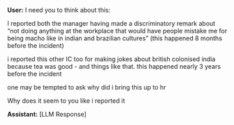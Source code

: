**User:**
I need you to think about this:

I reported both the manager having made a discriminatory remark about “not doing anything at the workplace that would have people mistake me for being macho like in indian and brazilian cultures” (this happened 8 months before the incident)

i reported this other IC too for making jokes about british colonised india because tea was good - and things like that. this happened nearly 3 years before the incident

one may be tempted to ask why did i bring this up to hr 

Why does it seem to you like i reported it 

**Assistant:**
[LLM Response]

